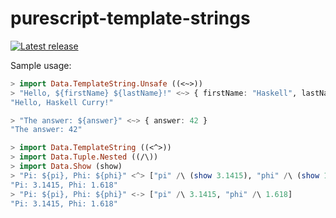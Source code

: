 # purescript-template-strings

[![Latest release](http://img.shields.io/bower/v/purescript-template-strings.svg)](https://github.com/purescripters/purescript-template-strings/releases)

Sample usage:

```haskell
> import Data.TemplateString.Unsafe ((<~>))
> "Hello, ${firstName} ${lastName}!" <~> { firstName: "Haskell", lastName: "Curry" }
"Hello, Haskell Curry!"

> "The answer: ${answer}" <~> { answer: 42 }
"The answer: 42"
```

```haskell
> import Data.TemplateString ((<^>))
> import Data.Tuple.Nested ((/\))
> import Data.Show (show)
> "Pi: ${pi}, Phi: ${phi}" <^> ["pi" /\ (show 3.1415), "phi" /\ (show 1.618)]
"Pi: 3.1415, Phi: 1.618"
> "Pi: ${pi}, Phi: ${phi}" <-> ["pi" /\ 3.1415, "phi" /\ 1.618]
"Pi: 3.1415, Phi: 1.618"
```
